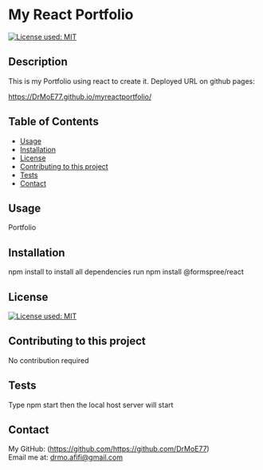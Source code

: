 # My React Portfolio
  [![License used: MIT](https://img.shields.io/badge/License-MIT-yellow.svg)](https://opensource.org/licenses/MIT)

  ## Description
  This is my Portfolio using react to create it.
  Deployed URL on github pages:
  
  https://DrMoE77.github.io/myreactportfolio/

  ## Table of Contents
  * [Usage](#usage)
  * [Installation](#installation)
  * [License](#license)
  * [Contributing to this project](#contributions)
  * [Tests](#tests)
  * [Contact](#contact)
  
  ## Usage
  Portfolio

  ## Installation 
  npm install to install all dependencies
  run npm install @formspree/react

  ## License
  [![License used: MIT](https://img.shields.io/badge/License-MIT-yellow.svg)](https://opensource.org/licenses/MIT)

  ## Contributing to this project
  No contribution required

  ## Tests
  Type npm start then the local host server will start

  ## Contact
  My GitHub: (https://github.com/https://github.com/DrMoE77) <br>
  Email me at: drmo.afifi@gmail.com
